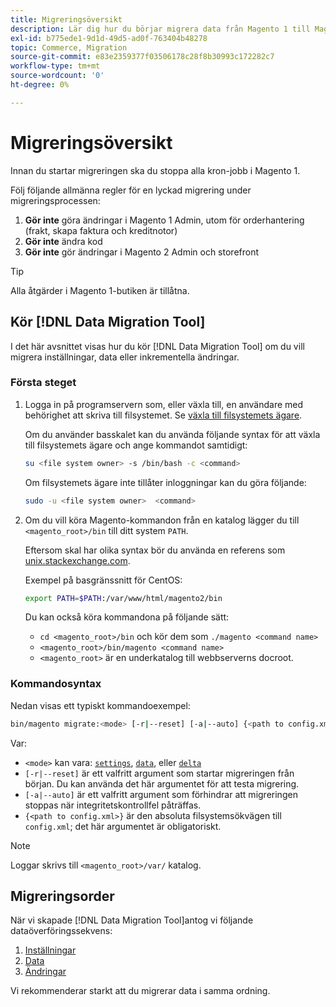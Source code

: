 ```yaml
---
title: Migreringsöversikt
description: Lär dig hur du börjar migrera data från Magento 1 till Magento 2 med [!DNL Data Migration Tool].
exl-id: b775ede1-9d1d-49d5-ad0f-763404b48278
topic: Commerce, Migration
source-git-commit: e83e2359377f03506178c28f8b30993c172282c7
workflow-type: tm+mt
source-wordcount: '0'
ht-degree: 0%

---
```


# Migreringsöversikt

Innan du startar migreringen ska du stoppa alla kron-jobb i Magento 1.

Följ följande allmänna regler för en lyckad migrering under migreringsprocessen:

1. **Gör inte** göra ändringar i Magento 1 Admin, utom för orderhantering (frakt, skapa faktura och kreditnotor)
1. **Gör inte** ändra kod
1. **Gör inte** gör ändringar i Magento 2 Admin och storefront

>[!TIP]
>
>Alla åtgärder i Magento 1-butiken är tillåtna.

## Kör [!DNL Data Migration Tool]

I det här avsnittet visas hur du kör [!DNL Data Migration Tool] om du vill migrera inställningar, data eller inkrementella ändringar.

### Första steget

1. Logga in på programservern som, eller växla till, en användare med behörighet att skriva till filsystemet. Se [växla till filsystemets ägare](../../../installation/prerequisites/file-system/overview.md).

   Om du använder basskalet kan du använda följande syntax för att växla till filsystemets ägare och ange kommandot samtidigt:

   ```bash
   su <file system owner> -s /bin/bash -c <command>
   ```

   Om filsystemets ägare inte tillåter inloggningar kan du göra följande:

   ```bash
   sudo -u <file system owner>  <command>
   ```

1. Om du vill köra Magento-kommandon från en katalog lägger du till `<magento_root>/bin` till ditt system `PATH`.

   Eftersom skal har olika syntax bör du använda en referens som [unix.stackexchange.com](https://unix.stackexchange.com/questions/117467/how-to-permanently-set-environmental-variables).

   Exempel på basgränssnitt för CentOS:

   ```bash
   export PATH=$PATH:/var/www/html/magento2/bin
   ```

   Du kan också köra kommandona på följande sätt:

   - `cd <magento_root>/bin` och kör dem som `./magento <command name>`
   - `<magento_root>/bin/magento <command name>`
   - `<magento_root>` är en underkatalog till webbserverns docroot.

### Kommandosyntax

Nedan visas ett typiskt kommandoexempel:

```bash
bin/magento migrate:<mode> [-r|--reset] [-a|--auto] {<path to config.xml>}
```

Var:

- `<mode>` kan vara: [`settings`](settings.md), [`data`](data.md), eller [`delta`](delta.md)
- `[-r|--reset]` är ett valfritt argument som startar migreringen från början. Du kan använda det här argumentet för att testa migrering.
- `[-a|--auto]` är ett valfritt argument som förhindrar att migreringen stoppas när integritetskontrollfel påträffas.
- `{<path to config.xml>}` är den absoluta filsystemsökvägen till `config.xml`; det här argumentet är obligatoriskt.

>[!NOTE]
>
>Loggar skrivs till `<magento_root>/var/` katalog.


## Migreringsorder

När vi skapade [!DNL Data Migration Tool]antog vi följande dataöverföringssekvens:

1. [Inställningar](settings.md)
1. [Data](data.md)
1. [Ändringar](delta.md)

Vi rekommenderar starkt att du migrerar data i samma ordning.
